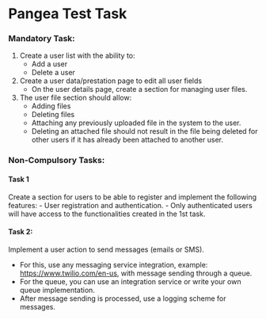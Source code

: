 # Pangea Test Task

### Mandatory Task:

1. Create a user list with the ability to:
   - Add a user
   - Delete a user
2. Create a user data/prestation page to edit all user fields
   - On the user details page, create a section for managing user files.
3. The user file section should allow:
   - Adding files
   - Deleting files
   - Attaching any previously uploaded file in the system to the user.
   - Deleting an attached file should not result in the file being deleted for other users if it has already been attached to another user.

### Non-Compulsory Tasks:

#### Task 1

Create a section for users to be able to register and implement the following features: - User registration and authentication. - Only authenticated users will have access to the functionalities created in the 1st task.

#### Task 2:

Implement a user action to send messages (emails or SMS).

- For this, use any messaging service integration, example: https://www.twilio.com/en-us, with message sending through a queue.
- For the queue, you can use an integration service or write your own queue implementation.
- After message sending is processed, use a logging scheme for messages.

